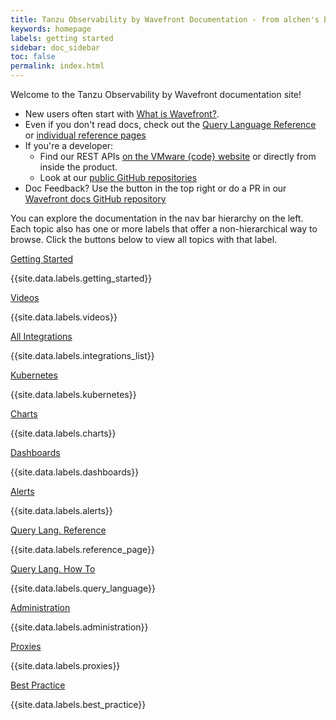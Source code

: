```yaml
---
title: Tanzu Observability by Wavefront Documentation - from alchen's branch - from docs-63 - from docs-64
keywords: homepage
labels: getting started
sidebar: doc_sidebar
toc: false
permalink: index.html
---
```


Welcome to the Tanzu Observability by Wavefront documentation site!

* New users often start with [What is Wavefront?](wavefront_introduction.html).
* Even if you don't read docs, check out the [Query Language Reference](query_language_reference.html) or [individual reference pages](label_reference%20page.html)
* If you're a developer:
  - Find our REST APIs [on the VMware {code} website](https://code.vmware.com/apis/714/wavefront-rest) or directly from inside the product.
  - Look at our [public GitHub repositories](https://github.com/wavefrontHQ)
* Doc Feedback? Use the button in the top right or do a PR in our [Wavefront docs GitHub repository](https://github.com/wavefrontHQ/docs/tree/master/pages/doc)

You can explore the documentation in the nav bar hierarchy on the left. Each topic also has one or more labels that offer a non-hierarchical way to browse. Click the buttons below to view all topics with that label.

<div class="row">
 <div class="col-md-3 col-sm-6">
     <div class="panel panel-default text-center">
         <div class="panel-heading">
             <span class="fa-stack fa-1x">
                   <i class="fa fa-circle fa-stack-2x landing-text-primary"></i>
                   <i class="fa fa-rocket fa-stack-1x fa-inverse"></i>
             </span>
         </div>
         <div class="panel-body">
             <p><a href="label_getting%20started.html" class="btn btn-primary btn-block">Getting Started</a></p>
             <p>{{site.data.labels.getting_started}}</p>
         </div>
     </div>
 </div>
 <div class="col-md-3 col-sm-6">
     <div class="panel panel-default text-center">
         <div class="panel-heading">
             <span class="fa-stack fa-1x">
             <i class="fa fa-circle fa-stack-2x landing-text-primary"></i>
             <i class="fa fa-video-camera fa-stack-1x fa-inverse"></i>
             </span>
         </div>
         <div class="panel-body">
             <p><a href="label_videos.html" class="btn btn-primary btn-block">Videos</a></p>
             <p>{{site.data.labels.videos}}</p>
         </div>
     </div>
 </div>
 <div class="col-md-3 col-sm-6">
     <div class="panel panel-default text-center">
         <div class="panel-heading">
             <span class="fa-stack fa-1x">
                   <i class="fa fa-circle fa-stack-2x landing-text-primary"></i>
                   <i class="fa fa-table fa-stack-1x fa-inverse"></i>
             </span>
         </div>
         <div class="panel-body">
             <p><a href="label_integrations%20list.html" class="btn btn-primary btn-block">All Integrations</a></p>
             <p>{{site.data.labels.integrations_list}}</p>
         </div>
     </div>
 </div>
 <div class="col-md-3 col-sm-6">
     <div class="panel panel-default text-center">
         <div class="panel-heading">
             <span class="fa-stack fa-1x">
             <i class="fa fa-circle fa-stack-2x landing-text-primary"></i>
             <i class="fa fa-ge fa-stack-1x fa-inverse"></i>
             </span>
         </div>
         <div class="panel-body">
             <p><a href="label_kubernetes.html" class="btn btn-primary btn-block">Kubernetes</a></p>
             <p>{{site.data.labels.kubernetes}}</p>
         </div>
     </div>
 </div>
</div>

<div class="row">
<div class="col-md-3 col-sm-6">
     <div class="panel panel-default text-center">
         <div class="panel-heading">
             <span class="fa-stack fa-1x">
                <i class="fa fa-circle fa-stack-2x landing-text-primary"></i>
                <i class="fa fa-bar-chart fa-stack-1x fa-inverse"></i>
             </span>
         </div>
         <div class="panel-body">
             <p><a href="label_charts.html" class="btn btn-primary btn-block">Charts</a></p>
             <p>{{site.data.labels.charts}}</p>
         </div>
     </div>
 </div>
 <div class="col-md-3 col-sm-6">
     <div class="panel panel-default text-center">
         <div class="panel-heading">
             <span class="fa-stack fa-1x">
                 <i class="fa fa-circle fa-stack-2x landing-text-primary"></i>
                 <i class="fa fa-tachometer fa-stack-1x fa-inverse"></i>
             </span>
         </div>
         <div class="panel-body">
             <p><a href="label_dashboards.html" class="btn btn-primary btn-block">Dashboards</a></p>
             <p>{{site.data.labels.dashboards}}</p>
         </div>
     </div>
 </div>
<div class="col-md-3 col-sm-6">
    <div class="panel panel-default text-center">
        <div class="panel-heading">
            <span class="fa-stack fa-1x">
                  <i class="fa fa-circle fa-stack-2x landing-text-primary"></i>
                  <i class="fa fa-exclamation fa-stack-1x fa-inverse"></i>
            </span>
        </div>
        <div class="panel-body">
            <p><a href="label_alerts.html" class="btn btn-primary btn-block">Alerts</a></p>
            <p>{{site.data.labels.alerts}}</p>
        </div>
    </div>
</div>
<div class="col-md-3 col-sm-6">
    <div class="panel panel-default text-center">
        <div class="panel-heading">
            <span class="fa-stack fa-1x">
            <i class="fa fa-circle fa-stack-2x landing-text-primary"></i>
            <i class="fa fa-question fa-stack-1x fa-inverse"></i>
            </span>
        </div>
        <div class="panel-body">
            <p><a href="label_reference%20page.html" class="btn btn-primary btn-block">Query Lang. Reference</a></p>
            <p>{{site.data.labels.reference_page}}</p>
        </div>
    </div>
</div>
</div>

<div class="row">
<div class="col-md-3 col-sm-6">
   <div class="panel panel-default text-center">
       <div class="panel-heading">
           <span class="fa-stack fa-1x">
              <i class="fa fa-circle fa-stack-2x landing-text-primary"></i>
              <i class="fa fa-question fa-stack-1x fa-inverse"></i>
           </span>
       </div>
       <div class="panel-body">
           <p><a href="label_query%20language.html" class="btn btn-primary btn-block">Query Lang. How To</a></p>
           <p>{{site.data.labels.query_language}}</p>
       </div>
   </div>
</div>
 <div class="col-md-3 col-sm-6">
   <div class="panel panel-default text-center">
       <div class="panel-heading">
           <span class="fa-stack fa-1x">
                 <i class="fa fa-circle fa-stack-2x landing-text-primary"></i>
                 <i class="fa fa-calendar fa-stack-1x fa-inverse"></i>
           </span>
       </div>
       <div class="panel-body">
           <p><a href="label_administration.html" class="btn btn-primary btn-block">Administration</a></p>
           <p>{{site.data.labels.administration}}</p>
       </div>
   </div>
 </div>
<div class="col-md-3 col-sm-6">
     <div class="panel panel-default text-center">
         <div class="panel-heading">
             <span class="fa-stack fa-1x">
                   <i class="fa fa-circle fa-stack-2x landing-text-primary"></i>
                   <i class="fa fa-puzzle-piece fa-stack-1x fa-inverse"></i>
             </span>
         </div>
         <div class="panel-body">
             <p><a href="label_proxies.html" class="btn btn-primary btn-block">Proxies</a></p>
             <p>{{site.data.labels.proxies}}</p>
         </div>
     </div>
</div>
<div class="col-md-3 col-sm-6">
   <div class="panel panel-default text-center">
       <div class="panel-heading">
           <span class="fa-stack fa-1x">
                 <i class="fa fa-circle fa-stack-2x landing-text-primary"></i>
                 <i class="fa fa-thumbs-up fa-stack-1x fa-inverse"></i>
           </span>
       </div>
       <div class="panel-body">
           <p><a href="label_best%20practice.html" class="btn btn-primary btn-block">Best Practice</a></p>
           <p>{{site.data.labels.best_practice}}</p>
       </div>
   </div>
</div>

</div>

<!--
<div class="row">
<div class="col-md-3 col-sm-6">
    <div class="panel panel-default text-center">
        <div class="panel-heading">
            <span class="fa-stack fa-1x">
                  <i class="fa fa-circle fa-stack-2x landing-text-primary"></i>
                  <i class="fa fa-newspaper-o fa-stack-1x fa-inverse"></i>
            </span>
        </div>
        <div class="panel-body">
            <p><a href="label_best%20practice.html" class="btn btn-primary btn-block">Best Practice</a></p>
            <p>{{site.data.labels.best_practice}}</p>
        </div>
    </div>
</div>
<div class="col-md-3 col-sm-6">
      <div class="panel panel-default text-center">
          <div class="panel-heading">
              <span class="fa-stack fa-1x">
                    <i class="fa fa-circle fa-stack-2x landing-text-primary"></i>
                    <i class="fa fa-video-camera fa-stack-1x fa-inverse"></i>
              </span>
          </div>
          <div class="panel-body">
              <p><a href="label_videos.html" class="btn btn-primary btn-block">Videos</a></p>
              <p>{{site.data.labels.videos}}</p>
          </div>
      </div>
  </div>
  </div>



<table style="width: 100%;">
<colgroup>
<col width="25%" />
<col width="75%" />
</colgroup>
<thead>
<tr>
<th>Folder</th>
<th>Description</th>
</tr>
</thead>
<tbody>
<tr>
<td>Overview</td>
<td>Get an overview of Wavefront documentation, an introduction to Wavefront, and an overview of the Wavefront API.</td>
</tr>
<tr>
<td>Getting Started</td>
<td>Includes a guide to introductory documentation and dashboards. Get an overview of using labels and work through tutorials for getting started with dashboards and charts and getting data into Wavefront.</td>
</tr>
<tr>
<td>Release Notes</td>
<td>Learn about the features added in the latest Wavefront releases and the Wavefront obsolescence policy.</td>
</tr>
<tr>
<td>Data</td>
<td>Learn how to get data into Wavefront, about the native Wavefront data format, and data naming best practices.</td>
</tr>
<tr>
<td>Proxies</td>
<td>Learn how to install, configure, and manage Wavefront proxies. Also describes how to define proxy preprocessor rules to rewrite metrics that do not conform to the required data format.</td>
</tr>
<tr>
<td>Query Language</td>
<td>Learn how to get started with Wavefront Query Language. Contains a language reference and guides for using different categories of advanced query language functions.</td>
</tr>
<tr>
<td>Dashboards and Charts</td>
<td>Learn how to create, search, interact with, and manage dashboards and charts.</td>
</tr>
<tr>
<td>Alerts</td>
<td>Learn how to create and manage alerts, alert states and lifecycle, and how to integrate alerts with different types of notification technologies.</td>
</tr>
<tr>
<td>Events</td>
<td>Learn how to manage events and display events in charts.</td>
</tr>
<tr>
<td>Integrations</td>
<td>Learn how to integrate different types of metrics collectors with Wavefront and view Wavefront data in external systems.</td>
</tr>
<tr>
<td>Administration</td>
<td>Learn how to manage Wavefront users, permissions, and account defaults and set up integrations with SSO providers. Also learn how to manage sources and metrics and monitor your Wavefront instance.</td>
</tr>
<tr>
<td>Labels</td>
<td>View pages categorized by label.</td>
</tr>
</tbody>
</table>

-->
